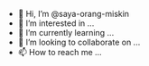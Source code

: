 - 👋 Hi, I’m @saya-orang-miskin
- 👀 I’m interested in ...
- 🌱 I’m currently learning ...
- 💞️ I’m looking to collaborate on ...
- 📫 How to reach me ...

<!---
saya-orang-miskin/saya-orang-miskin is a ✨ special ✨ repository because its `README.md` (this file) appears on your GitHub profile.
You can click the Preview link to take a look at your changes.
--->
